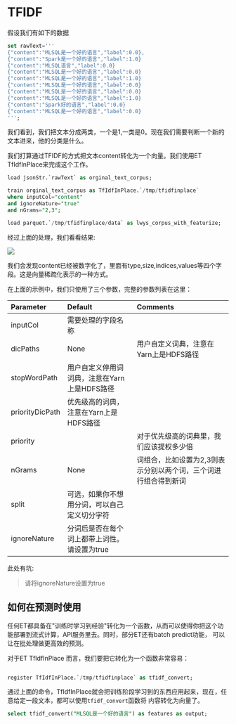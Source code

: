 # TFIDF

假设我们有如下的数据

```sql
set rawText='''
{"content":"MLSQL是一个好的语言","label":0.0},
{"content":"Spark是一个好的语言","label":1.0}
{"content":"MLSQL语言","label":0.0}
{"content":"MLSQL是一个好的语言","label":0.0}
{"content":"MLSQL是一个好的语言","label":1.0}
{"content":"MLSQL是一个好的语言","label":0.0}
{"content":"MLSQL是一个好的语言","label":0.0}
{"content":"MLSQL是一个好的语言","label":1.0}
{"content":"Spark好的语言","label":0.0}
{"content":"MLSQL是一个好的语言","label":0.0}
''';
```

我们看到，我们把文本分成两类，一个是1,一类是0。现在我们需要判断一个新的文本进来，他的分类是什么。

我们打算通过TFIDF的方式把文本content转化为一个向量。我们使用ET TfIdfInPlace来完成这个工作。


```sql
load jsonStr.`rawText` as orginal_text_corpus;

train orginal_text_corpus as TfIdfInPlace.`/tmp/tfidfinplace`
where inputCol="content"
and ignoreNature="true"
and nGrams="2,3";

load parquet.`/tmp/tfidfinplace/data` as lwys_corpus_with_featurize;
```

经过上面的处理，我们看看结果:

![](http://docs.mlsql.tech/upload_images/WX20190112-134603@2x.png)

我们会发现content已经被数字化了，里面有type,size,indices,values等四个字段。这是向量稀疏化表示的一种方式。

在上面的示例中，我们只使用了三个参数，完整的参数列表在这里：


|Parameter|Default|Comments|
|:----|:----|:----|
|inputCol|需要处理的字段名称||
|dicPaths|None|用户自定义词典，注意在Yarn上是HDFS路径|
|stopWordPath|用户自定义停用词词典，注意在Yarn上是HDFS路径||
|priorityDicPath|优先级高的词典，注意在Yarn上是HDFS路径||
|priority||对于优先级高的词典里，我们应该提权多少倍|
|nGrams|None|词组合，比如设置为2,3则表示分别以两个词，三个词进行组合得到新词|
|split|可选，如果你不想用分词，可以自己定义切分字符||
|ignoreNature|分词后是否在每个词上都带上词性。请设置为true||

此处有坑:

>请将ignoreNature设置为true

## 如何在预测时使用

任何ET都具备在"训练时学习到经验"转化为一个函数，从而可以使得你把这个功能部署到流式计算，API服务里去。同时，部分ET还有batch predict功能，
可以让在批处理做更高效的预测。

对于ET TfIdfInPlace 而言，我们要把它转化为一个函数非常容易：

```sql

register TfIdfInPlace.`/tmp/tfidfinplace` as tfidf_convert;

```

通过上面的命令，TfIdfInPlace就会把训练阶段学习到的东西应用起来，现在，任意给定一段文本，都可以使用`tfidf_convert`函数将
内容转化为向量了。

```sql
select tfidf_convert("MLSQL是一个好的语言") as features as output;
```












